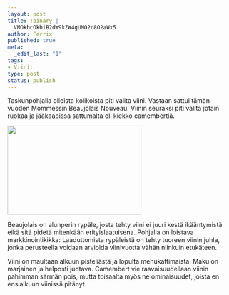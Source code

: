 ```yaml
--- 
layout: post
title: !binary |
  VMOkbcOkbiB2dW9kZW4gUMO2c8O2aWx5
author: Ferrix
published: true
meta: 
  _edit_last: "1"
tags: 
- Viinit
type: post
status: publish
---
```

Taskunpohjalla olleista kolikoista piti valita viini. Vastaan sattui tämän vuoden Mommessin Beaujolais Nouveau. Viinin seuraksi piti valita jotain ruokaa ja jääkaapissa sattumalta oli kiekko camembertiä.

<img class="size-medium wp-image-34 alignright" style="border-style: initial; border-color: initial;" title="beaujolais" src="http://www.kuudesmauste.fi/wp-content/uploads/2012/01/beaujolais-300x199.png" alt="" width="300" height="199" />

Beaujolais on alunperin rypäle, josta tehty viini ei juuri kestä ikääntymistä eikä sitä pidetä mitenkään erityislaatuisena. Pohjalla on loistava markkinointikikka: Laaduttomista rypäleistä on tehty tuoreen viinin juhla, jonka perusteella voidaan arvioida viinivuotta vähän niinkuin etukäteen.

Viini on maultaan alkuun pisteliästä ja lopulta mehukattimaista. Maku on marjainen ja helposti juotava. Camembert vie rasvaisuudellaan viinin pahimman särmän pois, mutta toisaalta myös ne ominaisuudet, joista en ensialkuun viinissä pitänyt.
